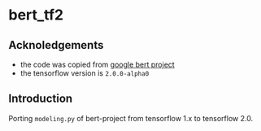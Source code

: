 # bert_tf2

## Acknoledgements
- the code was copied from [google bert project](https://github.com/google-research/bert)
- the tensorflow version is `2.0.0-alpha0`

## Introduction
Porting `modeling.py` of bert-project from tensorflow 1.x to tensorflow 2.0.
